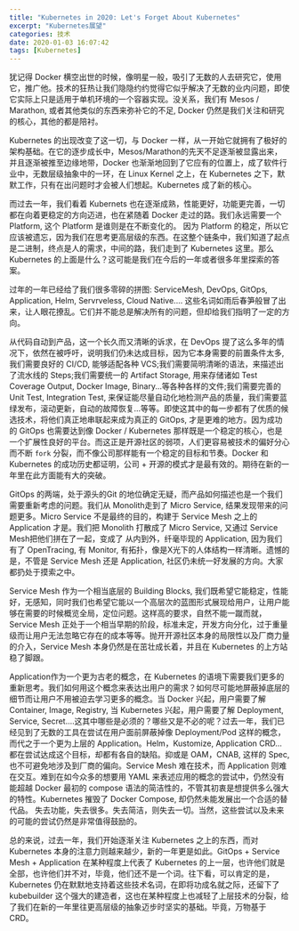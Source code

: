 ```yaml
---
title: "Kubernetes in 2020: Let's Forget About Kubernetes"
excerpt: "Kubernetes展望"
categories: 技术
date: 2020-01-03 16:07:42
tags: [Kubernetes]
---
```


犹记得 Docker 横空出世的时候，像明星一般，吸引了无数的人去研究它，使用它，推广他。技术的狂热让我们隐隐约约觉得它似乎解决了无数的业内问题，即使它实际上只是适用于单机环境的一个容器实现。没关系，我们有 Mesos / Marathon, 或者其他类似的东西来弥补它的不足, Docker 仍然是我们关注和研究的核心，其他的都是陪衬。

Kubernetes 的出现改变了这一切，与 Docker 一样，从一开始它就拥有了极好的架构基础。在它的逐步成长中，Mesos/Marathon的先天不足逐渐被显露出来，并且逐渐被推至边缘地带，Docker 也渐渐地回到了它应有的位置上，成了软件行业中，无数层级抽象中的一环，在 Linux  Kernel 之上，在 Kubernetes 之下，默默工作，只有在出问题时才会被人们想起。Kubernetes 成了新的核心。

而过去一年，我们看着 Kubernets 也在逐渐成熟，性能更好，功能更完善，一切都在向着更稳定的方向迈进，也在紧随着 Docker 走过的路。我们永远需要一个 Platform,  这个 Platform 是谁则是在不断变化的。 因为 Platform 的稳定，所以它应该被遗忘，因为我们在思考更高层级的东西。在这整个链条中，我们知道了起点是二进制，终点是人的需求，中间的路，我们走到了 Kubernetes 这里。那么 Kubernetes 的上面是什么？这可能是我们在今后的一年或者很多年里探索的答案。

过年的一年已经给了我们很多零碎的拼图: ServiceMesh, DevOps, GitOps, Application, Helm, Servrveless, Cloud Native.... 这些名词如雨后春笋般冒了出来，让人眼花撩乱。它们并不能总是解决所有的问题，但却给我们指明了一定的方向。

从代码自动到产品，这一个长久而又清晰的诉求，在 DevOps 提了这么多年的情况下，依然在被呼吁，说明我们仍未达成目标，因为它本身需要的前置条件太多, 我们需要良好的 CI/CD, 能够适配各种 VCS;我们需要简明清晰的语法，来描述出了流水线的 Steps;我们需要统一的 Artifact Storage, 用来存储诸如 Test Coverage Output, Docker Image, Binary...等各种各样的文件;我们需要完善的 Unit Test, Integration Test, 来保证能尽量自动化地检测产品的质量，我们需要蓝绿发布，滚动更新，自动的故障恢复...等等。即使这其中的每一步都有了优质的候选技术，将他们真正地串联起来成为真正的 GitOps, 才是更难的地方。因为成功的 GitOps 也需要达到像 Docker / Kubernetes 那样既是一个稳定的核心，也是一个扩展性良好的平台。而这正是开源社区的弱项，人们更容易被技术的偏好分心而不断 `fork` 分裂，而不像公司那样能有一个稳定的目标和节奏。Docker 和 Kubernetes 的成功历史都证明，公司 + 开源的模式才是最有效的。期待在新的一年里在此方面能有大的突破。

GitOps 的两端，处于源头的Git 的地位确定无疑，而产品如何描述也是一个我们需要重新考虑的问题。我们从 Monolith走到了 Micro Service, 结果发现带来的问题更多。Micro Service 不是最终的目的，构建于 Service Mesh 之上的 Application 才是。我们把 Monolith 打散成了 Micro Service, 又通过 Service Mesh把他们拼在了一起，变成了 从内到外，纤毫毕现的 Application, 因为我们有了 OpenTracing, 有 Monitor, 有拓扑，像是X光下的人体结构一样清晰。遗憾的是，不管是 Service Mesh 还是 Application, 社区仍未统一好发展的方向。大家都扔处于摸索之中。

Service Mesh 作为一个相当底层的 Building Blocks, 我们既希望它能稳定，性能好，无感知，同时我们也希望它能以一个高层次的蓝图形式展现给用户，让用户能够在需要的时候概览全局，定位问题。这样高的要求，自然不能一蹴而就，Service Mesh 正处于一个相当早期的阶段，标准未定，开发方向分化，过于重量级而让用户无法忽略它存在的成本等等。抛开开源社区本身的局限性以及厂商力量的介入，Service Mesh 本身仍然是在茁壮成长着，并且在 Kubernetes 的上方站稳了脚跟。

Application作为一个更为古老的概念，在 Kubernetes 的语境下需要我们更多的重新思考。我们如何用这个概念来表达出用户的需求？如何尽可能地屏蔽掉底层的细节而让用户不用被迫去学习更多的概念。当 Docker 兴起，用户需要了解 Container, Image, Registry, 当 Kubernetes 兴起，用户需要了解 Deployment, Service, Secret....这其中哪些是必须的？哪些又是不必的呢？过去一年，我们已经见到了无数的工具在尝试在用户面前屏蔽掉像 Deployment/Pod 这样的概念，而代之于一个更为上层的 Application。Helm，Kustomize, Application CRD...都在尝试达成这个目标，却都有各自的缺陷。抑或是 OAM，CNAB, 这样的 Spec, 也不可避免地涉及到厂商的偏向。Service Mesh 难在技术，而 Application 则难在交互。难到在如今众多的想要用 YAML 来表述应用的概念的尝试中，仍然没有能超越 Docker 最初的 compose 语法的简洁性的，不管其初衷是想提供多么强大的特性。Kubernetes 摧毁了 Docker Compose, 却仍然未能发展出一个合适的替代品。 失去功能，失去很多。失去简洁，则失去一切。当然，这些尝试以及未来的可能的尝试仍然是非常值得鼓励的。

总的来说，过去一年，我们开始逐渐关注 Kubernetes 之上的东西，而对 Kubernetes 本身的注意力则越来越少，新的一年更是如此。GitOps + Service Mesh + Application 在某种程度上代表了 Kubernetes 的上一层，也许他们就是全部，也许他们并不对，毕竟，他们还不是一个词。往下看，可以肯定的是，Kubernetes 仍在默默地支持着这些技术名词，在即将功成名就之际，还留下了 kubebuilder 这个强大的建造者，这也在某种程度上也减轻了上层技术的分裂，给了我们在新的一年里往更高层级的抽象迈步时坚实的基础。毕竟，万物基于CRD。

































